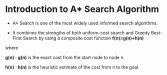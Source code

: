 # Introduction to A* Search Algorithm

- A* Search is one of the most widely used informed search algorithms. 

- It combines the strengths of both uniform-cost search and Greedy Best-First Search by using a composite cost function **f(n)=g(n)+h(n)**

where

**g(n)** : **g(n)** is the exact cost from the start node to node n.

**h(n)** : **h(n)** is the heuristic estimate of the cost from n to the goal.
